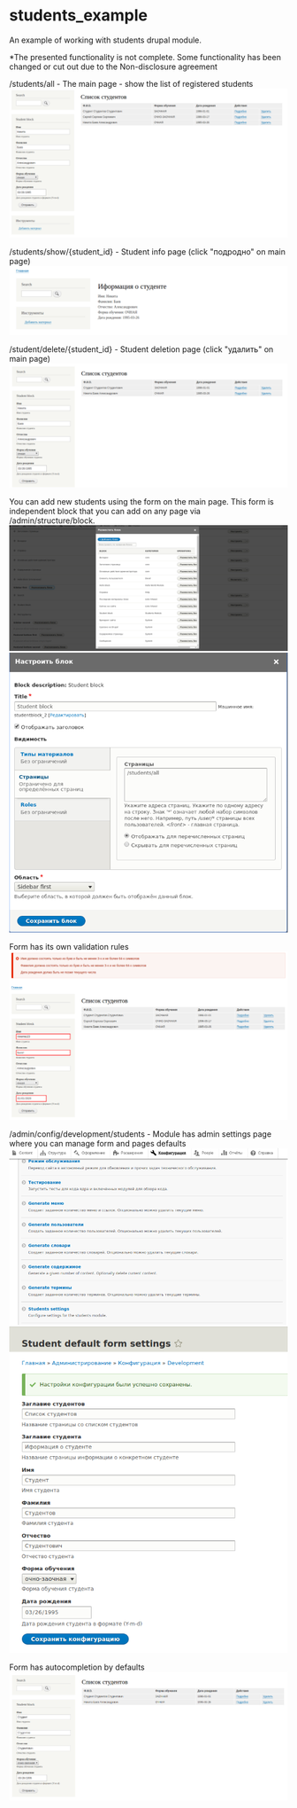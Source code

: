 # students_example
An example of working with students drupal module.

*The presented functionality is not complete. 
Some functionality has been changed or cut out due to the Non-disclosure agreement


/students/all - The main page - show the list of registered students
![alt text](/screens/students.png)


/students/show/{student_id} - Student info page (click "подродно" on main page)
![alt text](/screens/student_info.png)


/student/delete/{student_id} - Student deletion page (click "удалить" on main page)
![alt text](/screens/deleted.png)


You can add new students using the form on the main page. 
This form is independent block that you can add on any page via /admin/structure/block.
![alt text](/screens/student_block.png)
![alt text](/screens/student_block_settings.png)


Form has its own validation rules
![alt text](/screens/validation_error.png)


/admin/config/development/students - Module has admin settings page where you can manage form and pages defaults
![alt text](/screens/students_settings_link.png)
![alt text](/screens/student_settings_apply.png)

Form has autocompletion by defaults
![alt text](/screens/students_after_settings.png)
